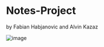 # Notes-Project
by Fabian Habjanovic and Alvin Kazaz

![image](https://github.com/fabeDM/Notes-Project/assets/91656344/8cdc909d-4022-4627-9ed6-0e138b0b5e06)
